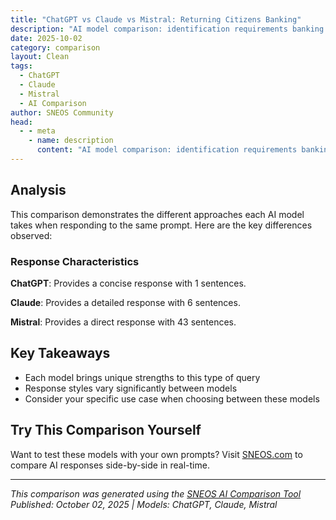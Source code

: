 ```yaml
---
title: "ChatGPT vs Claude vs Mistral: Returning Citizens Banking"
description: "AI model comparison: identification requirements banking..."
date: 2025-10-02
category: comparison
layout: Clean
tags:
  - ChatGPT
  - Claude
  - Mistral
  - AI Comparison
author: SNEOS Community
head:
  - - meta
    - name: description
      content: "AI model comparison: identification requirements banking..."
---
```


<ChatComparison
  title="ChatGPT vs Claude vs Mistral: Returning Citizens Banking"
  prompt="identification requirements banking"
  :responses='{
    "ChatGPT": "Error calling OpenAI API.",
    "Claude": "# Banking Identification Requirements\n\nBanking institutions have strict identification requirements to comply with regulations like the **Bank Secrecy Act** and **Know Your Customer (KYC)** rules. Here\u0027s what you typically need:\n\n## Primary Identification (Choose One)\n- **Driver\u0027s license** (valid, unexpired)\n- **State-issued ID card**\n- **U.S. passport**\n- **Military ID**\n- **Tribal identification card**\n\n## Secondary Documentation Usually Required\n- **Social Security card** or **Individual Taxpayer Identification Number (ITIN)**\n- **Proof of address** (utility bill, lease agreement, bank statement from last 60-90 days)\n\n## Additional Requirements for Different Situations\n\n### **Non-U.S. Citizens**\n- Valid passport from home country\n- Visa or immigration documents\n- ITIN or Social Security Number (if applicable)\n\n### **Business Accounts**\n- Business license\n- Articles of incorporation\n- Employer Identification Number (EIN)\n- Operating agreements\n\n### **Minor Accounts**\n- Minor\u0027s identification\n- Parent/guardian identification\n- Birth certificate\n- Social Security card\n\n## Digital Banking Considerations\n- **Online applications** may require document uploads\n- **Video verification** calls are increasingly common\n- **Identity verification services** may cross-reference multiple databases\n\n## Important Notes\n- Requirements can vary by bank and account type\n- Some banks may accept alternative forms of ID\n- International students and workers may have additional options\n- Always call ahead to confirm specific requirements\n\nWould you like more details about any specific banking situation or type of account?",
    "Mistral": "Identifying requirements for banking typically involves verifying the identity of customers to comply with regulations, prevent fraud, and ensure the security of financial transactions. Here are some common identification requirements for banking:\n\n### 1. **Know Your Customer (KYC) Procedures**\n   - **Government-Issued ID**: Passport, driver\u0027s license, national ID card, etc.\n   - **Proof of Address**: Utility bills, bank statements, rental agreements, etc.\n   - **Photograph**: A recent photograph for verification purposes.\n   - **Signature**: A sample of the customer\u0027s signature.\n\n### 2. **Anti-Money Laundering (AML) Compliance**\n   - **Customer Due Diligence (CDD)**: Collecting and verifying information about the customer\u0027s identity, source of funds, and purpose of the account.\n   - **Enhanced Due Diligence (EDD)**: Additional scrutiny for high-risk customers, such as politically exposed persons (PEPs) or customers from high-risk countries.\n   - **Ongoing Monitoring**: Continuous monitoring of customer transactions and activities to detect suspicious behavior.\n\n### 3. **Documentation Requirements**\n   - **For Individuals**:\n     - **Primary ID**: Passport, driver\u0027s license, national ID card.\n     - **Secondary ID**: Birth certificate, social security card.\n     - **Proof of Address**: Utility bills, bank statements, rental agreements.\n   - **For Businesses**:\n     - **Business Registration Documents**: Certificate of incorporation, articles of association, business license.\n     - **Proof of Address**: Utility bills, bank statements, rental agreements for the business.\n     - **Beneficial Ownership Information**: Details about individuals who own or control the business.\n\n### 4. **Biometric Verification**\n   - **Fingerprint Scanning**: Used in some countries for account opening and transactions.\n   - **Facial Recognition**: Used for online banking and mobile app authentication.\n   - **Voice Recognition**: Used for telephone banking authentication.\n\n### 5. **Digital Identification**\n   - **E-KYC**: Electronic Know Your Customer processes using digital documents and biometric verification.\n   - **Digital Signatures**: Used for signing documents electronically.\n   - **Two-Factor Authentication (2FA)**: Additional layer of security using SMS, email, or authentication apps.\n\n### 6. **Regulatory Compliance**\n   - **FATCA/CRS**: Foreign Account Tax Compliance Act (FATCA) and Common Reporting Standard (CRS) requirements for reporting foreign accounts.\n   - **GDPR**: General Data Protection Regulation compliance for handling personal data.\n\n### 7. **Transaction Monitoring**\n   - **Suspicious Activity Reports (SARs)**: Reporting unusual or suspicious transactions to regulatory authorities.\n   - **Currency Transaction Reports (CTRs)**: Reporting large cash transactions.\n\n### 8. **Customer Consent**\n   - **Consent Forms**: Obtaining customer consent for data collection, processing, and sharing.\n   - **Privacy Policies**: Informing customers about how their data will be used and protected.\n\n### 9. **Technological Requirements**\n   - **Secure Communication Channels**: Encrypted communication for online banking and mobile apps.\n   - **Data Encryption**: Encrypting sensitive data to prevent unauthorized access.\n   - **Fraud Detection Systems**: Advanced algorithms and machine learning to detect fraudulent activities.\n\n### 10. **Customer Support**\n   - **Customer Service**: Providing assistance for identity verification and resolving identification issues.\n   - **Help Desk**: Offering support for technical issues related to identification and authentication.\n\nThese requirements can vary depending on the jurisdiction, the type of banking service, and the specific regulations in place. Banks must stay updated with the latest regulatory changes and technological advancements to ensure compliance and security."
  }'
  published-date="12:33"
/>

## Analysis

This comparison demonstrates the different approaches each AI model takes when responding to the same prompt. Here are the key differences observed:

### Response Characteristics

**ChatGPT**: Provides a concise response with 1 sentences. 

**Claude**: Provides a detailed response with 6 sentences. 

**Mistral**: Provides a direct response with 43 sentences. 

## Key Takeaways

- Each model brings unique strengths to this type of query
- Response styles vary significantly between models
- Consider your specific use case when choosing between these models

## Try This Comparison Yourself

Want to test these models with your own prompts? Visit [SNEOS.com](https://sneos.com) to compare AI responses side-by-side in real-time.

---

*This comparison was generated using the [SNEOS AI Comparison Tool](https://sneos.com)*
*Published: October 02, 2025 | Models: ChatGPT, Claude, Mistral*
